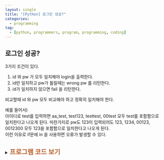 ```yaml
---
layout: single
title: "[Python] 로그인 성공?"
categories:
  - programming
tag:
  - [python, programmers, program, programming, coding]
---  
```


## 로그인 성공?  

3가지 조건이 있다.  
1. id 와 pw 가 모두 일치해야 login을 출력한다.
2. id만 일치하고 pw가 틀릴때는 wrong pw 를 리턴한다.
3. id가 일치하지 않으면 fail 을 리턴한다.

비교할때 id 와 pw 모두 비교해야 하고 정확히 일치해야 한다.  
 
예를 들어서)  
아이디로 test를 입력하면 aa_test, test123, testtest, 00test 모두
test를 포함함으로 일치한다고 나오게 된다.
마찬가지로 pw도 123이 입력되어도 123, 1234, 00123, 0012300 모두 
123을 포함함으로 일치한다고 나오게 된다.  
이런 이유로 if문에 in 을 사용하면 오류가 발생할 수 있다.  
<br />  

<details>
    <summary><span style="font-size:1.5em; font-weight:bold; color:#BA602B; cursor:pointer">프로그램 코드 보기</span></summary>
    <div markdown="1">   
```python
def solution(id_pw, db):
    answer = ''

    for i in db:
        if i[0] == id_pw[0] and i[1] == id_pw[1]:
            answer = "login"
        else:
            if i[0] == id_pw[0] and i[1] != id_pw[1]:
                answer = 'wrong pw'
            else:
                answer = 'fail' 
                
    return answer
```
</div>
</details> 
